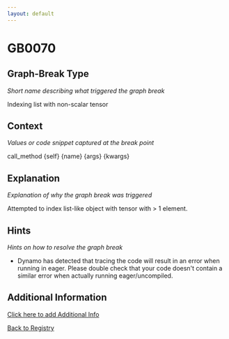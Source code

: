 ```yaml
---
layout: default
---
```

# GB0070

## Graph-Break Type
*Short name describing what triggered the graph break*

Indexing list with non-scalar tensor

## Context
*Values or code snippet captured at the break point*

call_method {self} {name} {args} {kwargs}

## Explanation
*Explanation of why the graph break was triggered*

Attempted to index list-like object with tensor with > 1 element.

## Hints
*Hints on how to resolve the graph break*

- Dynamo has detected that tracing the code will result in an error when running in eager. Please double check that your code doesn't contain a similar error when actually running eager/uncompiled.


## Additional Information

<!-- ADDITIONAL INFORMATION START - Add custom information below this line -->

<!-- ADDITIONAL INFORMATION END -->


[Click here to add Additional Info](https://github.com/pytorch-labs/compile-graph-break-site/edit/main/docs/gb/gb0070.md)

[Back to Registry](../index.html)
